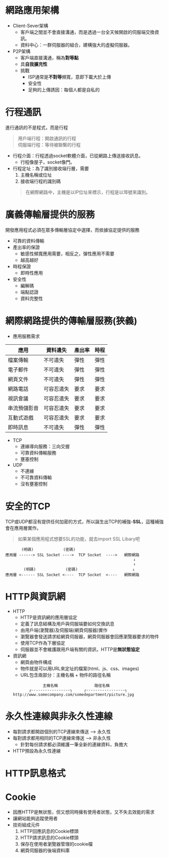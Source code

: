 # 網路應用架構
- Client-Sever架構
    - 客戶端之間並不會直接溝通，而是透過一台全天候開啟的伺服端交換資訊。
    - 資料中心：一群伺服器的組合，建構強大的虛擬伺服器。
- P2P架構
    - 客戶端直接溝通，稱為**對等點**
    - 具**自我擴充性**
    - 挑戰
        - ISP通常是**不對等**頻寬，意即下載大於上傳
        - 安全性
        - 足夠的上傳誘因：每個人都是自私的

# 行程通訊
進行通訊的不是程式，而是行程
> 用戶端行程：開啟通訊的行程   
> 伺服端行程：等待被聯繫的行程

- 行程介面：行程透過socket軟體介面，已從網路上傳送接收訊息。
    - 行程像屋子，socket像門。  
- 行程定址：為了識別接收端行層，需要
    1. 主機名稱或位址
    2. 接收端行程的識別碼
    > 在網際網路中，主機是以IP位址來標示，行程是以埠號來識別。

# 廣義傳輸層提供的服務
開發應用程式必須在眾多傳輸層協定中選擇，而依據協定提供的服務
- 可靠的資料傳輸
- 產出率的保證
    - 敏感性頻寬應用需要，相反之，彈性應用不需要
    - 越高越好
- 時程保證
    - 即時性應用
- 安全性
    - 編解碼
    - 端點認證
    - 資料完整性

# 網際網路提供的傳輸層服務(狹義)
- 應用服務需求

|  應用     |資料遺失  |產出率|時程|
|---------- |---------|------|----|
|檔案傳輸    |不可遺失  | 彈性 |彈性|
|電子郵件    |不可遺失  |彈性  |彈性|
|網頁文件    |不可遺失  |彈性  |彈性|
|網路電話    |可容忍遺失|要求  |要求|
|視訊會議    |可容忍遺失|要求  |要求|
|串流預儲影音|可容忍遺失|要求  |要求|
|互動式遊戲  |可容忍遺失|要求  |要求|
|即時訊息    |不可遺失  |彈性  |彈性|
- TCP
    - 連線導向服務：三向交握
    - 可靠資料傳輸服務
    - 壅塞控制
- UDP
    - 不連線
    - 不可靠資料傳輸
    - 沒有壅塞控制

# 安全的TCP
TCP或UDP都沒有提供任何加密的方式，所以誕生出TCP的補強-**SSL**，這種補強會在應用層實作。
> 如果某個應用程式想要SSL的功能，就去import SSL Libary吧
```
       (明碼)             (密碼)
應用層 ------> SSL Socket ---->  TCP Socket  ---->   網際網路
                                                        ↓
                                                        ↓
        (明碼)             (密碼)                        ↓
應用層 <------ SSL Socket <----  TCP Socket  <----   網際網路      
```

# HTTP與資訊網
- HTTP
    - HTTP是資訊網的應用層協定
    - 定義了訊息結構及用戶與伺服端要如何交換訊息
    - 由用戶端(瀏覽器)及伺服端(網頁伺服器)實作
    - 瀏覽器會發送請求給網頁伺服器，網頁伺服器會回應瀏覽器要求的物件
    - 使用TCP作為下層協定
    - 伺服器並不會維護跟用戶端有關的資訊，HTTP是**無狀態協定**
- 資訊網
    - 網頁由物件構成
    - 物件就是可以用URL來定址的檔案(html、js、css、images)
    - URL包含兩部分：主機名稱 + 物件的路徑名稱
    ```
                 主機名稱                路徑名稱
           ┌-----------------┐     ┌-----------------┐    
    http://www.somecompany.com/somedepartment/picture.jpg
    ```
# 永久性連線與非永久性連線
- 每對請求都開啟個別的TCP連線來傳送 --> 永久性
- 每對請求都用相同的TCP連線來傳送 --> 非永久性
    - 針對每份請求都必須維護一筆全新的連線資料，負擔大
- HTTP預設為永久性連線

# HTTP訊息格式

# Cookie
- 因應HTTP是無狀態，但又想同時擁有使用者狀態，又不失去效能的需求
- 讓網站能夠追蹤使用者
- 技術組成元件
    1. HTTP回應訊息的Cookie標頭
    2. HTTP請求訊息的Cookie標頭
    3. 保存在使用者瀏覽器管理的cookie檔
    4. 網頁伺服器的後端資料庫

